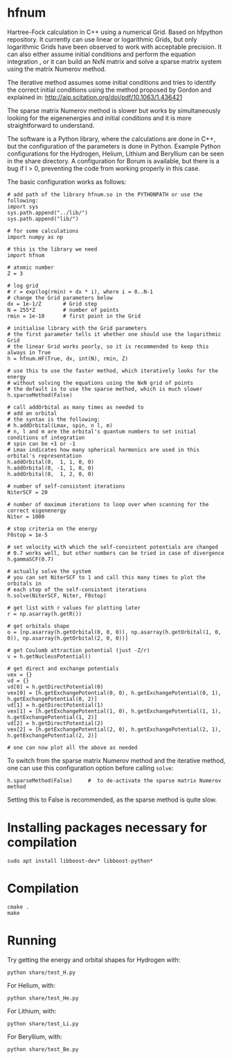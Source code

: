 # hfnum

Hartree-Fock calculation in C++ using a numerical Grid. Based on hfpython repository.
It currently can use linear or logarithmic Grids, but only logarithmic Grids have been observed to work with acceptable precision.
It can also either assume initial conditions and perform the equation integration , or it can build an NxN matrix and solve a sparse
matrix system using the matrix Numerov method.

The iterative method assumes some initial conditions and tries to identify the correct initial conditions using the method
proposed by Gordon and explained in:
http://aip.scitation.org/doi/pdf/10.1063/1.436421

The sparse matrix Numerov method is slower but works by simultaneously looking for the eigenenergies and initial conditions and it is more straightforward to understand.

The software is a Python library, where the calculations are done in C++, but the configuration of the parameters is done in Python.
Example Python configurations for the Hydrogen, Helium, Lithium and Beryllium can be seen in the share directory.
A configuration for Borum is available, but there is a bug if l > 0, preventing the code from working properly in this case.

The basic configuration works as follows:

```
# add path of the library hfnum.so in the PYTHONPATH or use the following:
import sys
sys.path.append("../lib/")
sys.path.append("lib/")

# for some calculations
import numpy as np

# this is the library we need
import hfnum

# atomic number
Z = 3

# log grid
# r = exp(log(rmin) + dx * i), where i = 0..N-1
# change the Grid parameters below
dx = 1e-1/Z       # Grid step
N = 255*Z         # number of points
rmin = 1e-10      # first point in the Grid

# initialise library with the Grid parameters
# the first parameter tells it whether one should use the logarithmic Grid
# the linear Grid works poorly, so it is recommended to keep this always in True
h = hfnum.HF(True, dx, int(N), rmin, Z)

# use this to use the faster method, which iteratively looks for the energy
# without solving the equations using the NxN grid of points
# the default is to use the sparse method, which is much slower
h.sparseMethod(False)

# call addOrbital as many times as needed to
# add an orbital
# the syntax is the following:
# h.addOrbital(Lmax, spin, n l, m)
# n, l and m are the orbital's quantum numbers to set initial conditions of integration
# spin can be +1 or -1
# Lmax indicates how many spherical harmonics are used in this orbital's representation
h.addOrbital(0,  1, 1, 0, 0)
h.addOrbital(0, -1, 1, 0, 0)
h.addOrbital(0,  1, 2, 0, 0)

# number of self-consistent iterations
NiterSCF = 20

# number of maximum iterations to loop over when scanning for the correct eigenenergy
Niter = 1000

# stop criteria on the energy
F0stop = 1e-5

# set velocity with which the self-consistent potentials are changed
# 0.7 works well, but other numbers can be tried in case of divergence
h.gammaSCF(0.7)

# actually solve the system
# you can set NiterSCF to 1 and call this many times to plot the orbitals in
# each step of the self-consistent iterations
h.solve(NiterSCF, Niter, F0stop)

# get list with r values for plotting later
r = np.asarray(h.getR())

# get orbitals shape
o = [np.asarray(h.getOrbital(0, 0, 0)), np.asarray(h.getOrbital(1, 0, 0)), np.asarray(h.getOrbital(2, 0, 0))]

# get Coulomb attraction potential (just -Z/r)
v = h.getNucleusPotential()

# get direct and exchange potentials
vex = {}
vd = {}
vd[0] = h.getDirectPotential(0)
vex[0] = [h.getExchangePotential(0, 0), h.getExchangePotential(0, 1), h.getExchangePotential(0, 2)]
vd[1] = h.getDirectPotential(1)
vex[1] = [h.getExchangePotential(1, 0), h.getExchangePotential(1, 1), h.getExchangePotential(1, 2)]
vd[2] = h.getDirectPotential(2)
vex[2] = [h.getExchangePotential(2, 0), h.getExchangePotential(2, 1), h.getExchangePotential(2, 2)]

# one can now plot all the above as needed
```

To switch from the sparse matrix Numerov method and the iterative method, one can use this configuration option
before calling `solve`:

```
h.sparseMethod(False)     #  to de-activate the sparse matrix Numerov method
```

Setting this to False is recommended, as the sparse method is quite slow.

# Installing packages necessary for compilation

```
sudo apt install libboost-dev* libboost-python*
```

# Compilation

```
cmake .
make
```

# Running

Try getting the energy and orbital shapes for Hydrogen with:

```
python share/test_H.py
```

For Helium, with:


```
python share/test_He.py
```

For Lithium, with:

```
python share/test_Li.py
```

For Beryllium, with:

```
python share/test_Be.py
```

